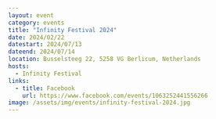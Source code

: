 ```yaml
---
layout: event
category: events
title: "Infinity Festival 2024"
date: 2024/02/22
datestart: 2024/07/13
dateend: 2024/07/14
location: Busselsteeg 22, 5258 VG Berlicum, Netherlands
hosts:
  - Infinity Festival
links:
  - title: Facebook
    url: https://www.facebook.com/events/1063252441556266
image: /assets/img/events/infinity-festival-2024.jpg
---
```

